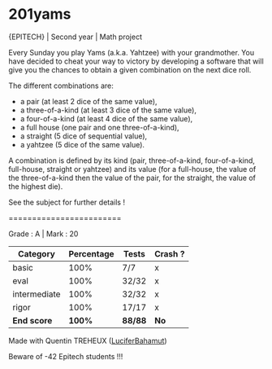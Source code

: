 # 201yams
{EPITECH} | Second year | Math project

Every Sunday you play Yams (a.k.a. Yahtzee) with your grandmother. 
You have decided to cheat your way to victory by developing a software that will give you the chances to obtain a given combination on the next dice roll.

The different combinations are:
 - a pair (at least 2 dice of the same value),
 - a three-of-a-kind (at least 3 dice of the same value),
 - a four-of-a-kind (at least 4 dice of the same value),
 - a full house (one pair and one three-of-a-kind),
 - a straight (5 dice of sequential value),
 - a yahtzee (5 dice of the same value).

A combination is defined by its kind (pair, three-of-a-kind, four-of-a-kind, full-house, straight or yahtzee) and its value (for a full-house, the value of the three-of-a-kind then the value of the pair, for the straight, the value of the highest die).

See the subject for further details !

========================

Grade : A | Mark : 20

| Category      | Percentage | Tests     | Crash ? |
|---------------|------------|-----------|---------|
| basic         | 100%       | 7/7       | x       |
| eval          | 100%       | 32/32     | x       |
| intermediate  | 100%       | 32/32     | x       |
| rigor         | 100%       | 17/17     | x       |
| **End score** | **100%**   | **88/88** | **No**  |

Made with Quentin TREHEUX ([LuciferBahamut](https://github.com/LuciferBahamut))

Beware of -42 Epitech students !!!
